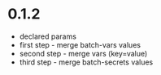 # 0.1.2

- declared params
- first step - merge batch-vars values
- second step - merge vars (key=value)
- third step - merge batch-secrets values